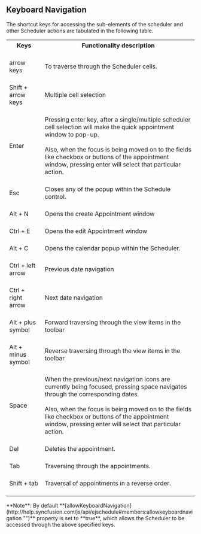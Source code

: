 ## Keyboard Navigation

The shortcut keys for accessing the sub-elements of the scheduler and other Scheduler actions are tabulated in the following table.

<table>
<tr>
<th>
Keys<br/><br/></th><th>
Functionality description<br/><br/></th></tr>
<tr>
<td>
arrow keys<br/><br/></td><td>
To traverse through the Scheduler cells.<br/><br/></td></tr>
<tr>
<td>
Shift + arrow keys<br/><br/></td><td>
Multiple cell selection<br/><br/></td></tr>
<tr>
<td>
Enter<br/><br/></td><td>
Pressing enter key, after a single/multiple scheduler cell selection will make the quick appointment window to pop-up.<br/><br/>Also, when the focus is being moved on to the fields like checkbox or buttons of the appointment window, pressing enter will select that particular action. <br/><br/></td></tr>
<tr>
<td>
Esc<br/><br/></td><td>
Closes any of the popup within the Schedule control.<br/><br/></td></tr>
<tr>
<td>
Alt + N<br/><br/></td><td>
Opens the create Appointment window<br/><br/></td></tr>
<tr>
<td>
Ctrl + E<br/><br/></td><td>
Opens the edit Appointment window<br/><br/></td></tr>
<tr>
<td>
Alt + C<br/><br/></td><td>
Opens the calendar popup within the Scheduler.<br/><br/></td></tr>
<tr>
<td>
Ctrl + left arrow<br/><br/></td><td>
Previous date navigation<br/><br/></td></tr>
<tr>
<td>
Ctrl + right arrow<br/><br/></td><td>
Next date navigation<br/><br/></td></tr>
<tr>
<td>
Alt + plus symbol<br/><br/></td><td>
Forward traversing through the view items in the toolbar<br/><br/></td></tr>
<tr>
<td>
Alt + minus symbol<br/><br/></td><td>
Reverse traversing through the view items in the toolbar<br/><br/></td></tr>
<tr>
<td>
Space<br/><br/></td><td>
When the previous/next navigation icons are currently being focused, pressing space navigates through the corresponding dates.<br/><br/>Also, when the focus is being moved on to the fields like checkbox or buttons of the appointment window, pressing enter will select that particular action.<br/><br/></td></tr>
<tr>
<td>
Del<br/><br/></td><td>
Deletes the appointment.<br/><br/></td></tr>
<tr>
<td>
Tab<br/><br/></td><td>
Traversing through the appointments.<br/><br/></td></tr>
<tr>
<td>
Shift + tab<br/><br/></td><td>
Traversal of appointments in a reverse order.<br/><br/></td></tr>
</table>
**Note**: By default **[allowKeyboardNavigation](http://help.syncfusion.com/js/api/ejschedule#members:allowkeyboardnavigation "")** property is set to **true**, which allows the Scheduler to be accessed through the above specified keys.

